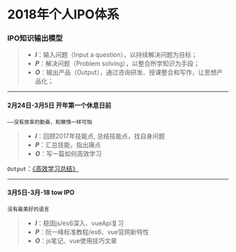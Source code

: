 # 2018年个人IPO体系
### IPO知识输出模型
> * ***I***：输入问题（Input a question），以持续解决问题为目标；
> * ***P***：解决问题（Problem solving），以整合所学知识为手段；
> * ***O***：输出产品（Output），通过咨询研发、授课整合和写作，让思想产品化；

---

#### 2月24日-3月5日 开年第一个休息日前
`——没有效率的勤奋，和懒惰一样可怕`
> * ***I***：回顾2017年技能点, 总结技能点，找自身问题
> * ***P***：汇总技能，指出痛点
> * ***O***：写一篇如何高效学习

`Output`：[《高效学习总结》](https://github.com/wasdokij/2018IPO/blob/master/skill/One%E3%80%8A%E9%AB%98%E6%95%88%E5%AD%A6%E4%B9%A0%E6%80%BB%E7%BB%93%E3%80%8B.md)

---

#### 3月5日-3月-18 tow IPO
`没有最美好的语言`

> * ***I***：稳固js/es6深入、vueApi复习
> * ***P***：阮一峰标准教程/es6、vue官网新特性
> * ***O***：js笔记、vue使用技巧文章


